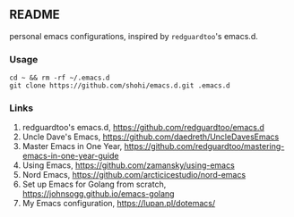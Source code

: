 ## README
personal emacs configurations, inspired by `redguardtoo`'s emacs.d.

### Usage

```terminal
cd ~ && rm -rf ~/.emacs.d
git clone https://github.com/shohi/emacs.d.git .emacs.d
```

### Links

1. redguardtoo's emacs.d, <https://github.com/redguardtoo/emacs.d>
2. Uncle Dave's Emacs, <https://github.com/daedreth/UncleDavesEmacs>
3. Master Emacs in One Year, <https://github.com/redguardtoo/mastering-emacs-in-one-year-guide>
4. Using Emacs, <https://github.com/zamansky/using-emacs>
5. Nord Emacs, <https://github.com/arcticicestudio/nord-emacs>
6. Set up Emacs for Golang from scratch, <https://johnsogg.github.io/emacs-golang>
7. My Emacs configuration, <https://lupan.pl/dotemacs/>
